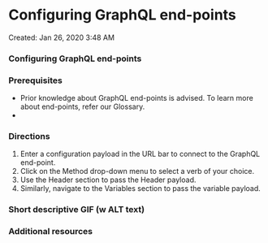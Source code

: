 # Configuring GraphQL end-points

Created: Jan 26, 2020 3:48 AM

### Configuring GraphQL end-points

### Prerequisites

- Prior knowledge about GraphQL end-points is advised.
To learn more about end-points, refer our Glossary.
- 

### Directions

1. Enter a configuration payload in the URL bar to connect to the GraphQL end-point.
2. Click on the Method drop-down menu to select a verb of your choice.
3. Use the Header section to pass the Header payload.
4. Similarly, navigate to the Variables section to pass the variable payload. 

### Short descriptive GIF (w ALT text)

### Additional resources